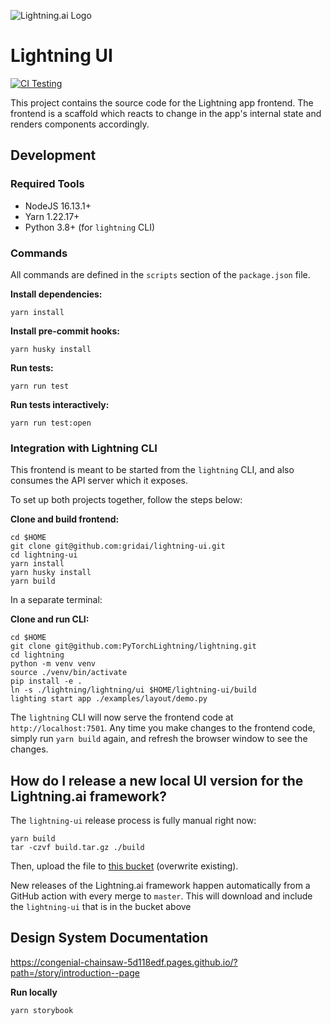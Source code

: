![Lightning.ai Logo](https://github.com/gridai/lightning-ui/blob/master/src/resources/images/lightning-logo-with-text.svg "Lightning.ai")

# Lightning UI

[![CI Testing](https://github.com/gridai/lightning-ui/actions/workflows/ci-testing.yaml/badge.svg?branch=master)](https://github.com/gridai/lightning-ui/actions/workflows/ci-testing.yaml)

This project contains the source code for the Lightning app frontend. The frontend is a scaffold which reacts to
change in the app's internal state and renders components accordingly.

## Development

### Required Tools

- NodeJS 16.13.1+
- Yarn 1.22.17+
- Python 3.8+ (for `lightning` CLI)

### Commands

All commands are defined in the `scripts` section of the `package.json` file.

**Install dependencies:**

```shell
yarn install
```

**Install pre-commit hooks:**

```shell
yarn husky install
```

**Run tests:**

```shell
yarn run test
```

**Run tests interactively:**

```shell
yarn run test:open
```

### Integration with Lightning CLI

This frontend is meant to be started from the `lightning` CLI, and also consumes the API server which it exposes.

To set up both projects together, follow the steps below:

**Clone and build frontend:**

```shell
cd $HOME
git clone git@github.com:gridai/lightning-ui.git
cd lightning-ui
yarn install
yarn husky install
yarn build
```

In a separate terminal:

**Clone and run CLI:**

```shell
cd $HOME
git clone git@github.com:PyTorchLightning/lightning.git
cd lightning
python -m venv venv
source ./venv/bin/activate
pip install -e .
ln -s ./lightning/lightning/ui $HOME/lightning-ui/build
lighting start app ./examples/layout/demo.py
```

The `lightning` CLI will now serve the frontend code at `http://localhost:7501`. Any time you make changes to the
frontend code, simply run `yarn build` again, and refresh the browser window to see the changes.

## How do I release a new local UI version for the Lightning.ai framework?

The `lightning-ui` release process is fully manual right now:

```shell
yarn build
tar -czvf build.tar.gz ./build
```

Then, upload the file to
[this bucket](https://console.cloud.google.com/storage/browser/grid-packages/lightning-ui/v0.0.0;tab=objects?pli=1&prefix=&forceOnObjectsSortingFiltering=false)
(overwrite existing).

New releases of the Lightning.ai framework happen automatically from a GitHub action with every merge to `master`. This
will download and include the `lightning-ui` that is in the bucket above

## Design System Documentation

https://congenial-chainsaw-5d118edf.pages.github.io/?path=/story/introduction--page

**Run locally**

```shell
yarn storybook
```
